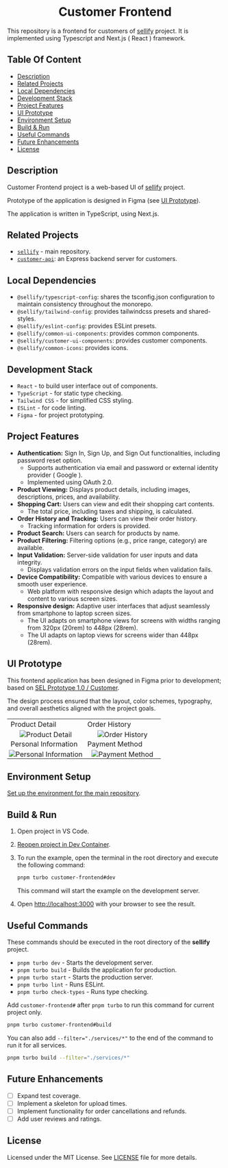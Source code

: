 <h1 align="center">
    Customer Frontend
</h1>

This repository is a frontend for customers of [sellify](https://github.com/Xamarsia/sellify) project. It is implemented using Typescript and Next.js ( React ) framework.

## Table Of Content

- [Description](#description)
- [Related Projects](#related-projects)
- [Local Dependencies](#local-dependencies)
- [Development Stack](#development-stack)
- [Project Features](#project-features)
- [UI Prototype](#ui-prototype)
- [Environment Setup](#environment-setup)
- [Build & Run](#build--run)
- [Useful Commands](#useful-commands)
- [Future Enhancements](#future-enhancements)
- [License](#license)

## Description

Customer Frontend project is a web-based UI of [sellify](https://github.com/Xamarsia/spsp-deployment) project.

Prototype of the application is designed in Figma (see [UI Prototype](#ui-prototype)).

The application is written in TypeScript, using Next.js.

## Related Projects

- [`sellify`](https://github.com/Xamarsia/sellify/README.md) - main repository.
- [`customer-api`](https://github.com/Xamarsia/sellify/services/customer-api): an Express backend server for customers.

## Local Dependencies
<!-- ## Packages -->

- `@sellify/typescript-config`: shares the tsconfig.json configuration to maintain consistency throughout the monorepo.
- `@sellify/tailwind-config`: provides tailwindcss presets and shared-styles.
- `@sellify/eslint-config`:  provides ESLint presets.
- `@sellify/common-ui-components`: provides common components.
- `@sellify/customer-ui-components`: provides customer components.
- `@sellify/common-icons`: provides icons.

## Development Stack

- `React` - to build user interface out of components.
- `TypeScript` - for static type checking.
- `Tailwind CSS` - for simplified CSS styling.
- `ESLint` - for code linting.
- `Figma` - for project prototyping.

## Project Features

- __Authentication:__ Sign In, Sign Up, and Sign Out functionalities, including password reset option.
  - Supports authentication via email and password or external identity provider ( Google ).
  - Implemented using OAuth 2.0.
- __Product Viewing:__ Displays product details, including images, descriptions, prices, and availability.
- __Shopping Cart:__  Users can view and edit their shopping cart contents.
  - The total price, including taxes and shipping, is calculated.
- __Order History and Tracking:__ Users can view their order history.
  - Tracking information for orders is provided.
- __Product Search:__  Users can search for products by name.
- __Product Filtering:__ Filtering options (e.g., price range, category) are available.
- __Input Validation:__ Server-side validation for user inputs and data integrity.
  - Displays validation errors on the input fields when validation fails.
- __Device Compatibility:__ Compatible with various devices to ensure a smooth user experience.
  - Web platform with responsive design which adapts the layout and content to various screen sizes.
- __Responsive design:__ Adaptive user interfaces that adjust seamlessly from smartphone to laptop screen sizes.
  - The UI adapts on smartphone views for screens with widths ranging from 320px (20rem) to 448px (28rem).
  - The UI adapts on laptop views for screens wider than 448px (28rem).

## UI Prototype

This frontend application has been designed in Figma prior to development; based on [SEL Prototype 1.0 / Customer](https://www.figma.com/design/AO5rA915a6xdGOhtnVNobW/SEL-Prototype-1.0?node-id=2003-5147&t=0EzElkWsprYyA0pO-1).

The design process ensured that the layout, color schemes, typography, and overall aesthetics aligned with the project goals.

<table>
  <tr>
    <td width="48%">Product Detail</td>
    <td width="48%">Order History</td>
  </tr>
  <tr align="center">
    <td width="48%" style="padding: 0;">
        <img alt="Product Detail" src="https://github.com/user-attachments/assets/f2ca8b8e-08ec-464f-8e95-2128e1ba7557" />
    </td>
    <td width="48%" style="padding: 0;">
        <img alt="Order History" src="https://github.com/user-attachments/assets/86eaf8e5-4c0b-4811-baba-1d247abb160e" />
    </td>
  </tr>
      <tr>
    <td width="48%">Personal Information</td>
    <td width="48%">Payment Method</td>
  </tr>
  <tr align="center">
    <td width="48%" style="padding: 0;">
        <img alt="Personal Information" src="https://github.com/user-attachments/assets/ed99b7e7-7279-418b-bf5a-1f080901101d" />
    </td>
    <td width="48%" style="padding: 0;">
        <img alt="Payment Method" src="https://github.com/user-attachments/assets/218585a8-f3de-4011-b0e8-529db5305ff2" />
    </td>
  </tr>
</table>

## Environment Setup

[Set up the environment for the main repository](https://github.com/Xamarsia/sellify#environment-setup).

## Build & Run

1. Open project in VS Code.
2. [Reopen project in Dev Container](https://code.visualstudio.com/docs/devcontainers/containers).
3. To run the example, open the terminal in the root directory and execute the following command:

    ```bash
    pnpm turbo customer-frontend#dev
    ```

    This command will start the example on the development server.

4. Open <http://localhost:3000> with your browser to see the result.

## Useful Commands

These commands should be executed in the root directory of the __sellify__ project.

- `pnpm turbo dev` - Starts the development server.
- `pnpm turbo build` - Builds the application for production.
- `pnpm turbo start` - Starts the production server.
- `pnpm turbo lint` - Runs ESLint.
- `pnpm turbo check-types` - Runs type checking.

Add `customer-frontend#` after `pnpm turbo` to run this command for current project only.

```bash
pnpm turbo customer-frontend#build
```

You can also add  `--filter="./services/*"` to the end of the command to run it for all services.

```bash
pnpm turbo build --filter="./services/*"
```

## Future Enhancements

- [ ] Expand test coverage.
- [ ] Implement a skeleton for upload times.
- [ ] Implement functionality for order cancellations and refunds.
- [ ] Add user reviews and ratings.

## License

Licensed under the MIT License. See [LICENSE](./LICENSE) file for more details.
